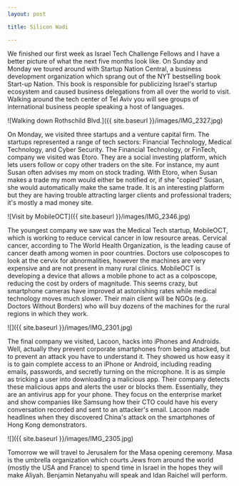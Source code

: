```yaml
---
layout: post

title: Silicon Wadi

---
```

We finished our first week as Israel Tech Challenge Fellows and I have a better picture of what the next five months look like. On Sunday and Monday we toured around with Startup Nation Central, a business development organization which sprang out of the NYT bestselling book Start-up Nation. This book is responsible for publicizing Israel's startup ecosystem and caused business delegations from all over the world to visit. Walking around the tech center of Tel Aviv you will see groups of international business people speaking a host of languages.

![Walking down Rothschild Blvd.]({{ site.baseurl }}/images/IMG_2327.jpg)

On Monday, we visited three startups and a venture capital firm. The startups represented a range of tech sectors: Financial Technology, Medical Technology, and Cyber Security. The Financial Technology, or FinTech, company we visited was Etoro. They are a social investing platform, which lets users follow or copy other traders on the site. For instance, my aunt Susan often advises my mom on stock trading. With Etoro, when Susan makes a trade my mom would either be notified or, if she "copied" Susan, she would automatically make the same trade. It is an interesting platform but they are having trouble attracting larger clients and professional traders; it's mostly a mad money site.

![Visit by MobileOCT]({{ site.baseurl }}/images/IMG_2346.jpg)

The youngest company we saw was the Medical Tech startup, MobileOCT, which is working to reduce cervical cancer in low resource areas. Cervical cancer, according to The World Health Organization, is the leading cause of cancer death among women in poor countries. Doctors use colposcopes to look at the cervix for abnormalities, however the machines are very expensive and are not present in many rural clinics. MobileOCT is developing a device that allows a mobile phone to act as a colposcope, reducing the cost by orders of magnitude. This seems crazy, but smartphone cameras have improved at astonishing rates while medical technology moves much slower. Their main client will be NGOs (e.g. Doctors Without Borders) who will buy dozens of the machines for the rural regions in which they work.

![]({{ site.baseurl }}/images/IMG_2301.jpg)

The final company we visited, Lacoon, hacks into iPhones and Androids. Well, actually they prevent corporate smartphones from being attacked, but to prevent an attack you have to understand it. They showed us how easy it is to gain complete access to an iPhone or Android, including reading emails, passwords, and secretly turning on the microphone. It is as simple as tricking a user into downloading a malicious app. Their company detects these malicious apps and alerts the user or blocks them. Essentially, they are an antivirus app for your phone. They focus on the enterprise market and show companies like Samsung how their CTO could have his every conversation recorded and sent to an attacker's email. Lacoon made headlines when they discovered China's attack on the smartphones of Hong Kong demonstrators.

![]({{ site.baseurl }}/images/IMG_2305.jpg)

Tomorrow we will travel to Jerusalem for the Masa opening ceremony. Masa is the umbrella organization which courts Jews from around the world (mostly the USA and France) to spend time in Israel in the hopes they will make Aliyah. Benjamin Netanyahu will speak and Idan Raichel will perform.
